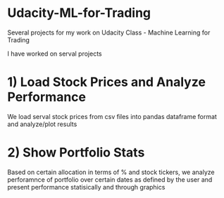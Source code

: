 # Udacity-ML-for-Trading
Several projects for my work on Udacity Class - Machine Learning for Trading

I have worked on serval projects

# 1) Load Stock Prices and Analyze Performance
We load serval stock prices from csv files into pandas dataframe format and analyze/plot results

# 2) Show Portfolio Stats

Based on certain allocation in terms of % and stock tickers, we analyze perforamnce of portfolio over certain dates as defined by the user and
present performance statisically and through graphics
